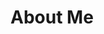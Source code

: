 # About Me 


<!---
yap-julianna/yap-julianna is a ✨ special ✨ repository because its `README.md` (this file) appears on your GitHub profile.
You can click the Preview link to take a look at your changes.
--->

